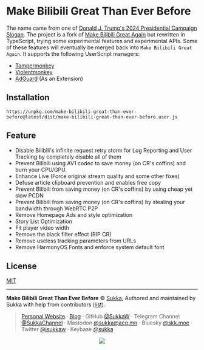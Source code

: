 # Make Bilibili Great Than Ever Before

The name came from one of [Donald J. Trump's 2024 Presidential Campaign Slogan](http://web.archive.org/web/20241213152433/https://www.npr.org/2024/06/20/g-s1-4833/trump-too-big-to-rig-drill-baby-swamp-the-vote-rally-maga-2024). The project is a fork of [Make Bilibili Great Again](https://greasyfork.org/en/scripts/415714-make-bilibili-great-again) but rewritten in TypeScript, trying some experimental features and experimental APIs. Some of these features will eventually be merged back into `Make Bilibili Great Again`. It supports the following UserScript managers:

- [Tampermonkey](https://www.tampermonkey.net/)
- [Violentmonkey](https://violentmonkey.github.io/)
- [AdGuard](https://adguard.com/) (As an Extension)

## Installation

```
https://unpkg.com/make-bilibili-great-than-ever-before@latest/dist/make-bilibili-great-than-ever-before.user.js
```

## Feature

- Disable Bilibili's infinite request retry storm for Log Reporting and User Tracking by completely disable all of them
- Prevent Bilibili using AV1 codec to save money (on CR's coffins) and burn your CPU/GPU.
- Enhance Live (Force original stream quality and some other fixes)
- Defuse article clipboard prevention and enables free copy
- Prevent Bilibili from saving money (on CR's coffins) by using cheap yet slow PCDN
- Prevent Bilibili from saving money (on CR's coffins) by stealing your bandwidth through WebRTC P2P
- Remove Homepage Ads and style optimization
- Story List Optimization
- Fit player video width
- Remove the black filter effect (RIP CR)
- Remove useless tracking parameters from URLs
- Remove HarmonyOS Fonts and enforce system default font

## License

[MIT](./LICENSE)

----

**Make Bilibili Great Than Ever Before** © [Sukka](https://github.com/SukkaW), Authored and maintained by Sukka with help from contributors ([list](https://github.com/SukkaW/Make-Bilibili-Great-Than-Ever-Before/graphs/contributors)).

> [Personal Website](https://skk.moe) · [Blog](https://blog.skk.moe) · GitHub [@SukkaW](https://github.com/SukkaW) · Telegram Channel [@SukkaChannel](https://t.me/SukkaChannel) · Mastodon [@sukka@acg.mn](https://acg.mn/@sukka) · Bluesky [@skk.moe](https://bsky.app/profile/skk.moe) · Twitter [@isukkaw](https://twitter.com/isukkaw) · Keybase [@sukka](https://keybase.io/sukka)

<p align="center">
  <a href="https://github.com/sponsors/SukkaW/">
    <img src="https://sponsor.cdn.skk.moe/sponsors.svg"/>
  </a>
</p>
